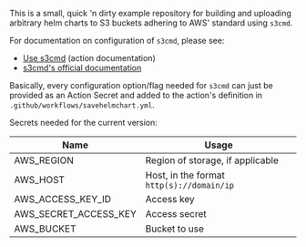 This is a small, quick 'n dirty example repository for building and uploading arbitrary helm charts to S3 buckets adhering to AWS' standard using `s3cmd`.

For documentation on configuration of `s3cmd`, please see:

- [Use s3cmd](https://github.com/marketplace/actions/use-s3cmd) (action documentation)
- [s3cmd's official documentation](https://s3tools.org/usage)

Basically, every configuration option/flag needed for `s3cmd` can just be provided as an Action Secret and added to the  action's definition in `.github/workflows/savehelmchart.yml`.

Secrets needed for the current version:

|Name|Usage|
|----|-----|
|AWS_REGION|Region of storage, if applicable|
|AWS_HOST|Host, in the format `http(s)://domain/ip`|
|AWS_ACCESS_KEY_ID|Access key|
|AWS_SECRET_ACCESS_KEY|Access secret|
|AWS_BUCKET|Bucket to use|